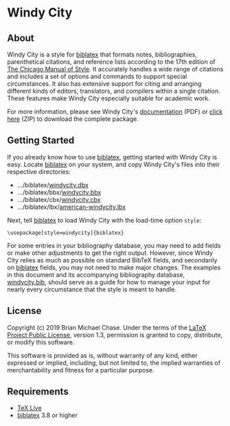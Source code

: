 # Windy City

## About

Windy City is a style for [biblatex](http://www.ctan.org/pkg/biblatex)
that formats notes, bibliographies, parenthetical citations, and
reference lists according to the 17th edition of [The Chicago Manual
of Style](http://www.chicagomanualofstyle.org/). It accurately handles
a wide range of citations and includes a set of options and commands
to support special circumstances. It also has extensive support for
citing and arranging different kinds of editors, translators, and
compilers within a single citation. These features make Windy City
especially suitable for academic work.

For more information, please see Windy City's
[documentation](https://s3.amazonaws.com/brianchase/windycity.pdf
"windycity.pdf") (PDF) or [click
here](https://s3.amazonaws.com/brianchase/windycity.zip
"windycity.zip") (ZIP) to download the complete package.

## Getting Started

If you already know how to use
[biblatex](http://www.ctan.org/pkg/biblatex), getting started with
Windy City is easy. Locate
[biblatex](http://www.ctan.org/pkg/biblatex) on your system, and copy
Windy City's files into their respective directories:

* .../biblatex/[windycity.dbx](https://github.com/brianchase/windycity/blob/master/windycity.dbx)
* .../biblatex/bbx/[windycity.bbx](https://github.com/brianchase/windycity/blob/master/bbx/windycity.bbx)
* .../biblatex/cbx/[windycity.cbx](https://github.com/brianchase/windycity/blob/master/cbx/windycity.cbx)
* .../biblatex/lbx/[american-windycity.lbx](https://github.com/brianchase/windycity/blob/master/lbx/american-windycity.lbx)

Next, tell [biblatex](http://www.ctan.org/pkg/biblatex) to load Windy
City with the load-time option `style`:

```
\usepackage[style=windycity]{biblatex}
```

For some entries in your bibliography database, you may need to add
fields or make other adjustments to get the right output. However,
since Windy City relies as much as possible on standard BibTeX fields,
and secondarily on [biblatex](http://www.ctan.org/pkg/biblatex)
fields, you may not need to make major changes. The examples in this
document and its accompanying bibliography database,
[windycity.bib](https://github.com/brianchase/windycity/blob/master/doc/windycity.bib),
should serve as a guide for how to manage your input for nearly every
circumstance that the style is meant to handle.

## License

Copyright (c) 2019 Brian Michael Chase. Under the terms of the [LaTeX
Project Public License](http://www.latex-project.org/lppl.txt),
version 1.3, permission is granted to copy, distribute, or modify this
software.

This software is provided as is, without warranty of any kind, either
expressed or implied, including, but not limited to, the implied
warranties of merchantability and fitness for a particular purpose.

## Requirements

* [TeX Live](http://www.tug.org/texlive "TeX Live")
* [biblatex](http://www.ctan.org/pkg/biblatex "biblatex") 3.8 or higher

